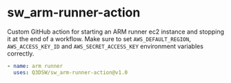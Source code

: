 # sw_arm-runner-action

Custom GitHub action for starting an ARM runner ec2 instance and stopping it at the end of a workflow.
Make sure to set `AWS_DEFAULT_REGION`, `AWS_ACCESS_KEY_ID` and `AWS_SECRET_ACCESS_KEY` environment variables correctly.

```yml
- name: arm runner
  uses: Q3DSW/sw_arm-runner-action@v1.0
```
